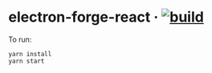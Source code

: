 # electron-forge-react &middot; [![build](https://github.com/aegooby/electron-forge-react/actions/workflows/node.yml/badge.svg)](https://github.com/aegooby/electron-forge-react/actions/workflows/node.yml)
To run:

    yarn install
    yarn start
